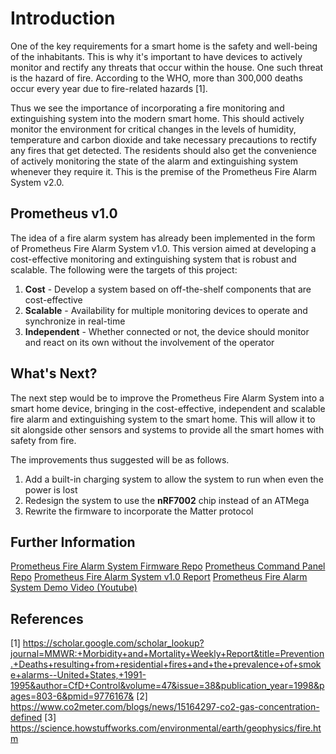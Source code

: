 # Introduction
One of the key requirements for a smart home is the safety and well-being of the inhabitants.  This is why it's important to have devices to actively monitor and rectify any threats that occur within the house. One such threat is the hazard of fire. According to the WHO, more than 300,000 deaths occur every year due to fire-related hazards [1].

Thus we see the importance of incorporating a fire monitoring and extinguishing system into the modern smart home. This should actively monitor the environment for critical changes in the levels of humidity, temperature and carbon dioxide and take necessary precautions to rectify any fires that get detected. The residents should also get the convenience of actively monitoring the state of the alarm and extinguishing system whenever they require it. This is the premise of the Prometheus Fire Alarm System v2.0.

## Prometheus v1.0
The idea of a fire alarm system has already been implemented in the form of Prometheus Fire Alarm System v1.0. This version aimed at developing a cost-effective monitoring and extinguishing system that is robust and scalable. The following were the targets of this project:

1. **Cost** - Develop a system based on off-the-shelf components that are cost-effective
2. **Scalable** - Availability for multiple monitoring devices to operate and synchronize in real-time
3. **Independent** - Whether connected or not, the device should monitor and react on its own without the involvement of the operator

## What's Next?
The next step would be to improve the Prometheus Fire Alarm System into a smart home device, bringing in the cost-effective, independent and scalable fire alarm and extinguishing system to the smart home. This will allow it to sit alongside other sensors and systems to provide all the smart homes with safety from fire.

The improvements thus suggested will be as follows.

1. Add a built-in charging system to allow the system to run when even the power is lost
2. Redesign the system to use the **nRF7002** chip instead of an ATMega
3. Rewrite the firmware to incorporate the Matter protocol

## Further Information
[Prometheus Fire Alarm System Firmware Repo](https://github.com/asankaSovis/prometheus-fire-alarm/tree/main)
[Prometheus Command Panel Repo](https://github.com/asankaSovis/prometheus-command-panel)
[Prometheus Fire Alarm System v1.0 Report](https://github.com/asankaSovis/prometheus-fire-alarm/blob/main/Additional%20Material/Engineering%20Design%20Project%20-%20Project%20Report.pdf)
[Prometheus Fire Alarm System Demo Video (Youtube)](https://youtu.be/5h3k6kufkHo?si=pq6S2FBMBYGGU_1R)

## References
[1] https://scholar.google.com/scholar_lookup?journal=MMWR:+Morbidity+and+Mortality+Weekly+Report&title=Prevention.+Deaths+resulting+from+residential+fires+and+the+prevalence+of+smoke+alarms--United+States,+1991-1995&author=CfD+Control&volume=47&issue=38&publication_year=1998&pages=803-6&pmid=9776167&
[2] https://www.co2meter.com/blogs/news/15164297-co2-gas-concentration-defined
[3] https://science.howstuffworks.com/environmental/earth/geophysics/fire.htm